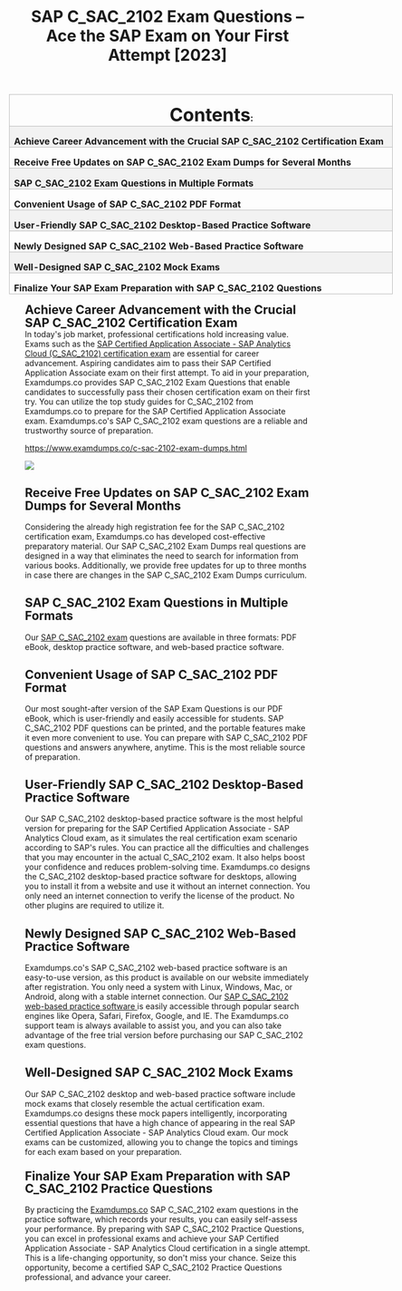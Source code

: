 <h1 class="MsoTitle" style="text-align: center;" align="center"><strong style="mso-bidi-font-weight: normal;">SAP C_SAC_2102 Exam Questions &ndash; Ace the SAP Exam on Your First Attempt [2023]</strong></h1><p class="MsoNormal">&nbsp;</p><table class="PlainTable1" style="width: 508.25pt; margin-left: -20.65pt; border-collapse: collapse; border: none; mso-border-alt: solid #BFBFBF .5pt; mso-border-themecolor: background1; mso-border-themeshade: 191; mso-yfti-tbllook: 1184; mso-padding-alt: 0in 5.4pt 0in 5.4pt;" border="1" width="678" cellspacing="0" cellpadding="0"><tbody><tr style="mso-yfti-irow: -1; mso-yfti-firstrow: yes; height: 21.2pt;"><td style="width: 508.25pt; border: solid #BFBFBF 1.0pt; mso-border-themecolor: background1; mso-border-themeshade: 191; mso-border-alt: solid #BFBFBF .5pt; padding: 0in 5.4pt 0in 5.4pt; height: 21.2pt;" valign="top" width="678"><p class="MsoNormal" style="margin-bottom: .0001pt; line-height: normal; mso-yfti-cnfc: 5;"><strong><span style="mso-spacerun: yes;">&nbsp;&nbsp;&nbsp;&nbsp;&nbsp;&nbsp;&nbsp;&nbsp;&nbsp;&nbsp;&nbsp;&nbsp;&nbsp;&nbsp;&nbsp;&nbsp;&nbsp;&nbsp;&nbsp;&nbsp;&nbsp;&nbsp;&nbsp;&nbsp;&nbsp;&nbsp;&nbsp;&nbsp;&nbsp;&nbsp;&nbsp;&nbsp;&nbsp;&nbsp;&nbsp;&nbsp;&nbsp;&nbsp;&nbsp;&nbsp;&nbsp;&nbsp;&nbsp;&nbsp;&nbsp;&nbsp;&nbsp;&nbsp;&nbsp;&nbsp;&nbsp;&nbsp;&nbsp;&nbsp;&nbsp;&nbsp;&nbsp;&nbsp;&nbsp;&nbsp;&nbsp;&nbsp;&nbsp; </span></strong><strong><span style="font-size: 24.0pt;">Contents</span>:</strong></p></td></tr><tr style="mso-yfti-irow: 0; height: 21.2pt;"><td style="width: 508.25pt; border: solid #BFBFBF 1.0pt; mso-border-themecolor: background1; mso-border-themeshade: 191; border-top: none; mso-border-top-alt: solid #BFBFBF .5pt; mso-border-top-themecolor: background1; mso-border-top-themeshade: 191; mso-border-alt: solid #BFBFBF .5pt; background: #F2F2F2; mso-background-themecolor: background1; mso-background-themeshade: 242; padding: 0in 5.4pt 0in 5.4pt; height: 21.2pt;" valign="top" width="678"><p class="MsoNormal" style="margin-bottom: .0001pt; line-height: normal; mso-yfti-cnfc: 68;"><strong>Achieve Career Advancement with the Crucial SAP C_SAC_2102 Certification Exam</strong></p></td></tr><tr style="mso-yfti-irow: 1; height: 22.15pt;"><td style="width: 508.25pt; border: solid #BFBFBF 1.0pt; mso-border-themecolor: background1; mso-border-themeshade: 191; border-top: none; mso-border-top-alt: solid #BFBFBF .5pt; mso-border-top-themecolor: background1; mso-border-top-themeshade: 191; mso-border-alt: solid #BFBFBF .5pt; padding: 0in 5.4pt 0in 5.4pt; height: 22.15pt;" valign="top" width="678"><p class="MsoNormal" style="margin-bottom: .0001pt; line-height: normal; mso-yfti-cnfc: 4;"><strong>Receive Free Updates on SAP C_SAC_2102 Exam Dumps for Several Months</strong></p></td></tr><tr style="mso-yfti-irow: 2; height: 21.2pt;"><td style="width: 508.25pt; border: solid #BFBFBF 1.0pt; mso-border-themecolor: background1; mso-border-themeshade: 191; border-top: none; mso-border-top-alt: solid #BFBFBF .5pt; mso-border-top-themecolor: background1; mso-border-top-themeshade: 191; mso-border-alt: solid #BFBFBF .5pt; background: #F2F2F2; mso-background-themecolor: background1; mso-background-themeshade: 242; padding: 0in 5.4pt 0in 5.4pt; height: 21.2pt;" valign="top" width="678"><p class="MsoNormal" style="margin-bottom: .0001pt; line-height: normal; mso-yfti-cnfc: 68;"><strong>SAP C_SAC_2102 Exam Questions in Multiple Formats</strong></p></td></tr><tr style="mso-yfti-irow: 3; height: 21.2pt;"><td style="width: 508.25pt; border: solid #BFBFBF 1.0pt; mso-border-themecolor: background1; mso-border-themeshade: 191; border-top: none; mso-border-top-alt: solid #BFBFBF .5pt; mso-border-top-themecolor: background1; mso-border-top-themeshade: 191; mso-border-alt: solid #BFBFBF .5pt; padding: 0in 5.4pt 0in 5.4pt; height: 21.2pt;" valign="top" width="678"><p class="MsoNormal" style="margin-bottom: .0001pt; line-height: normal; mso-yfti-cnfc: 4;"><strong>Convenient Usage of SAP C_SAC_2102 PDF Format</strong></p></td></tr><tr style="mso-yfti-irow: 4; height: 21.2pt;"><td style="width: 508.25pt; border: solid #BFBFBF 1.0pt; mso-border-themecolor: background1; mso-border-themeshade: 191; border-top: none; mso-border-top-alt: solid #BFBFBF .5pt; mso-border-top-themecolor: background1; mso-border-top-themeshade: 191; mso-border-alt: solid #BFBFBF .5pt; background: #F2F2F2; mso-background-themecolor: background1; mso-background-themeshade: 242; padding: 0in 5.4pt 0in 5.4pt; height: 21.2pt;" valign="top" width="678"><p class="MsoNormal" style="margin-bottom: .0001pt; line-height: normal; mso-yfti-cnfc: 68;"><strong>User-Friendly SAP C_SAC_2102 Desktop-Based Practice Software</strong></p></td></tr><tr style="mso-yfti-irow: 5; height: 21.2pt;"><td style="width: 508.25pt; border: solid #BFBFBF 1.0pt; mso-border-themecolor: background1; mso-border-themeshade: 191; border-top: none; mso-border-top-alt: solid #BFBFBF .5pt; mso-border-top-themecolor: background1; mso-border-top-themeshade: 191; mso-border-alt: solid #BFBFBF .5pt; padding: 0in 5.4pt 0in 5.4pt; height: 21.2pt;" valign="top" width="678"><p class="MsoNormal" style="margin-bottom: .0001pt; line-height: normal; mso-yfti-cnfc: 4;"><strong>Newly Designed SAP C_SAC_2102 Web-Based Practice Software</strong></p></td></tr><tr style="mso-yfti-irow: 6; height: 22.15pt;"><td style="width: 508.25pt; border: solid #BFBFBF 1.0pt; mso-border-themecolor: background1; mso-border-themeshade: 191; border-top: none; mso-border-top-alt: solid #BFBFBF .5pt; mso-border-top-themecolor: background1; mso-border-top-themeshade: 191; mso-border-alt: solid #BFBFBF .5pt; background: #F2F2F2; mso-background-themecolor: background1; mso-background-themeshade: 242; padding: 0in 5.4pt 0in 5.4pt; height: 22.15pt;" valign="top" width="678"><p class="MsoNormal" style="margin-bottom: .0001pt; line-height: normal; mso-yfti-cnfc: 68;"><strong>Well-Designed SAP C_SAC_2102 Mock Exams</strong></p></td></tr><tr style="mso-yfti-irow: 7; mso-yfti-lastrow: yes; height: 21.2pt;"><td style="width: 508.25pt; border: solid #BFBFBF 1.0pt; mso-border-themecolor: background1; mso-border-themeshade: 191; border-top: none; mso-border-top-alt: solid #BFBFBF .5pt; mso-border-top-themecolor: background1; mso-border-top-themeshade: 191; mso-border-alt: solid #BFBFBF .5pt; padding: 0in 5.4pt 0in 5.4pt; height: 21.2pt;" valign="top" width="678"><p class="MsoNormal" style="margin-bottom: .0001pt; line-height: normal; mso-yfti-cnfc: 4;"><strong>Finalize Your SAP Exam Preparation with SAP C_SAC_2102 Questions</strong></p></td></tr></tbody></table><p class="MsoNormal"><strong style="mso-bidi-font-weight: normal;"><span style="font-size: 16.0pt; line-height: 107%;">Achieve Career Advancement with the Crucial SAP C_SAC_2102 Certification Exam<br></span></strong>In today's job market, professional certifications hold increasing value. Exams such as the <a href="https://www.examdumps.co/">SAP Certified Application Associate - SAP Analytics Cloud (C_SAC_2102) certification exam</a> are essential for career advancement. Aspiring candidates aim to pass their SAP Certified Application Associate exam on their first attempt. To aid in your preparation, Examdumps.co provides SAP C_SAC_2102 Exam Questions that enable candidates to successfully pass their chosen certification exam on their first try. You can utilize the top study guides for C_SAC_2102 from Examdumps.co to prepare for the SAP Certified Application Associate exam. Examdumps.co's SAP C_SAC_2102 exam questions are a reliable and trustworthy source of preparation.</p><p class="MsoNormal"><a href="https://www.examdumps.co/c-sac-2102-exam-dumps.html">https://www.examdumps.co/c-sac-2102-exam-dumps.html</a></p><p class="MsoNormal"><img src="https://www.examdumps.co//images/banners/big-sale-20-percent-discount-offer-examdumps.jpg"></p><h2 class="MsoNormal"><strong style="mso-bidi-font-weight: normal;"><span style="font-size: 16.0pt; line-height: 107%;">Receive Free Updates on SAP C_SAC_2102 Exam Dumps for Several Months</span></strong></h2><p class="MsoNormal">Considering the already high registration fee for the SAP C_SAC_2102 certification exam, Examdumps.co has developed cost-effective preparatory material. Our SAP C_SAC_2102 Exam Dumps real questions are designed in a way that eliminates the need to search for information from various books. Additionally, we provide free updates for up to three months in case there are changes in the SAP C_SAC_2102 Exam Dumps curriculum.</p><h2 class="MsoNormal"><strong style="mso-bidi-font-weight: normal;"><span style="font-size: 16.0pt; line-height: 107%;">SAP C_SAC_2102 Exam Questions in Multiple Formats</span></strong></h2><p class="MsoNormal">Our <a href="https://www.examdumps.co/c-sac-2102-exam-dumps.html">SAP C_SAC_2102 exam</a> questions are available in three formats: PDF eBook, desktop practice software, and web-based practice software.</p><h2 class="MsoNormal"><strong style="mso-bidi-font-weight: normal;"><span style="font-size: 16.0pt; line-height: 107%;">Convenient Usage of SAP C_SAC_2102 PDF Format</span></strong></h2><p class="MsoNormal">Our most sought-after version of the SAP Exam Questions is our PDF eBook, which is user-friendly and easily accessible for students. SAP C_SAC_2102 PDF questions can be printed, and the portable features make it even more convenient to use. You can prepare with SAP C_SAC_2102 PDF questions and answers anywhere, anytime. This is the most reliable source of preparation.</p><h2 class="MsoNormal"><strong style="mso-bidi-font-weight: normal;"><span style="font-size: 16.0pt; line-height: 107%;">User-Friendly SAP C_SAC_2102 Desktop-Based Practice Software</span></strong></h2><p class="MsoNormal">Our SAP C_SAC_2102 desktop-based practice software is the most helpful version for preparing for the SAP Certified Application Associate - SAP Analytics Cloud exam, as it simulates the real certification exam scenario according to SAP's rules. You can practice all the difficulties and challenges that you may encounter in the actual C_SAC_2102 exam. It also helps boost your confidence and reduces problem-solving time. Examdumps.co designs the C_SAC_2102 desktop-based practice software for desktops, allowing you to install it from a website and use it without an internet connection. You only need an internet connection to verify the license of the product. No other plugins are required to utilize it.</p><h2 class="MsoNormal"><strong style="mso-bidi-font-weight: normal;"><span style="font-size: 16.0pt; line-height: 107%;">Newly Designed SAP C_SAC_2102 Web-Based Practice Software</span></strong></h2><p class="MsoNormal">Examdumps.co's SAP C_SAC_2102 web-based practice software is an easy-to-use version, as this product is available on our website immediately after registration. You only need a system with Linux, Windows, Mac, or Android, along with a stable internet connection. Our <a href="https://www.examdumps.co/sap-exam-dumps.html">SAP C_SAC_2102 web-based practice software </a>is easily accessible through popular search engines like Opera, Safari, Firefox, Google, and IE. The Examdumps.co support team is always available to assist you, and you can also take advantage of the free trial version before purchasing our SAP C_SAC_2102 exam questions.</p><h2 class="MsoNormal"><strong style="mso-bidi-font-weight: normal;"><span style="font-size: 16.0pt; line-height: 107%;">Well-Designed SAP C_SAC_2102 Mock Exams</span></strong></h2><p class="MsoNormal">Our SAP C_SAC_2102 desktop and web-based practice software include mock exams that closely resemble the actual certification exam. Examdumps.co designs these mock papers intelligently, incorporating essential questions that have a high chance of appearing in the real SAP Certified Application Associate - SAP Analytics Cloud exam. Our mock exams can be customized, allowing you to change the topics and timings for each exam based on your preparation.</p><h3 class="MsoNormal"><strong style="mso-bidi-font-weight: normal;"><span style="font-size: 16.0pt; line-height: 107%;">Finalize Your SAP Exam Preparation with SAP C_SAC_2102 Practice Questions</span></strong></h3><p class="MsoNormal">By practicing the <a href="https://www.examdumps.co/">Examdumps.co</a> SAP C_SAC_2102 exam questions in the practice software, which records your results, you can easily self-assess your performance. By preparing with SAP C_SAC_2102 Practice Questions, you can excel in professional exams and achieve your SAP Certified Application Associate - SAP Analytics Cloud certification in a single attempt. This is a life-changing opportunity, so don't miss your chance. Seize this opportunity, become a certified SAP C_SAC_2102 Practice Questions professional, and advance your career.</p>
